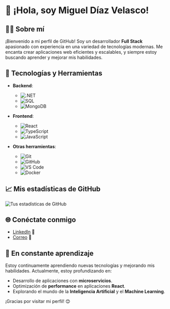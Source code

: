 # 👋 ¡Hola, soy Miguel Díaz Velasco!

## 👨‍💻 Sobre mí
¡Bienvenido a mi perfil de GitHub! Soy un desarrollador **Full Stack** apasionado con experiencia en una variedad de tecnologías modernas. Me encanta crear aplicaciones web eficientes y escalables, y siempre estoy buscando aprender y mejorar mis habilidades.

## 🚀 Tecnologías y Herramientas
- **Backend**: 
  - ![.NET](https://img.shields.io/badge/.NET-7+-512BD4?style=flat&logo=dotnet&logoColor=white)
  - ![SQL](https://img.shields.io/badge/SQL-4479A1?style=flat&logo=Microsoft-SQL-Server&logoColor=white)
  - ![MongoDB](https://img.shields.io/badge/MongoDB-47A248?style=flat&logo=MongoDB&logoColor=white)
  
- **Frontend**:
  - ![React](https://img.shields.io/badge/React-20232A?style=flat&logo=react&logoColor=61DAFB)
  - ![TypeScript](https://img.shields.io/badge/TypeScript-007ACC?style=flat&logo=typescript&logoColor=white)
  - ![JavaScript](https://img.shields.io/badge/JavaScript-F7DF1E?style=flat&logo=javascript&logoColor=black)

- **Otras herramientas**:
  - ![Git](https://img.shields.io/badge/Git-F05032?style=flat&logo=git&logoColor=white)
  - ![GitHub](https://img.shields.io/badge/GitHub-181717?style=flat&logo=github&logoColor=white)
  - ![VS Code](https://img.shields.io/badge/VS_Code-007ACC?style=flat&logo=visual-studio-code&logoColor=white)
  - ![Docker](https://img.shields.io/badge/Docker-2496ED?style=flat&logo=docker&logoColor=white)

## 📈 Mis estadísticas de GitHub
![Tus estadísticas de GitHub](https://github-readme-stats.vercel.app/api?username=MiguelDV84&show_icons=true&theme=radical)

## 🌐 Conéctate conmigo
- [LinkedIn](https://www.linkedin.com/in/tu_usuario) 💼
- [Correo](mailto:miguel.diazv84@gmail.com) 📧

## 🌱 En constante aprendizaje
Estoy continuamente aprendiendo nuevas tecnologías y mejorando mis habilidades. Actualmente, estoy profundizando en:
- Desarrollo de aplicaciones con **microservicios**.
- Optimización de **performance** en aplicaciones **React**.
- Explorando el mundo de la **Inteligencia Artificial** y el **Machine Learning**.

¡Gracias por visitar mi perfil! 😊

